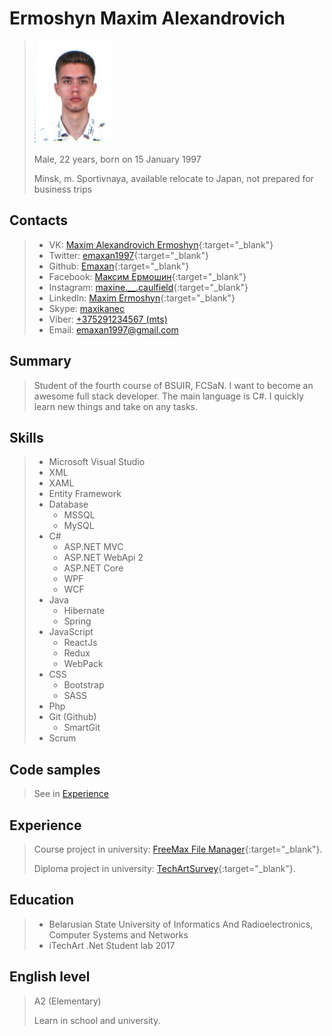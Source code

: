 # Ermoshyn Maxim Alexandrovich

> ![Photo](/img/0001.jpg) 
> 
> Male, 22 years, born on 15 January 1997
> 
> Minsk, m. Sportivnaya, available relocate to Japan, not prepared for business trips

## Contacts 

> * VK: [Maxim Alexandrovich Ermoshyn](https://vk.com/maxwell_caulfield){:target="_blank"}
> * Twitter: [emaxan1997](https://twitter.com/emaxan1997){:target="_blank"}
> * Github: [Emaxan](https://github.com/Emaxan){:target="_blank"}
> * Facebook: [Максим Ермошин](https://www.facebook.com/ErmoshinMaximAlexandrovich){:target="_blank"}
> * Instagram: [maxine.\_\_.caulfield](https://www.instagram.com/maxine.__.caulfield/){:target="_blank"}
> * LinkedIn: [Maxim Ermoshyn](https://www.linkedin.com/in/maxim-ermoshyn-0a5668104/){:target="_blank"}
> * Skype: [maxikanec](skype:maxikanec)
> * Viber: [+375291234567 (mts)](viber:add?number=375291234567)
> * Email: [emaxan1997@gmail.com](mailto:emaxan1997@gmail.com)

## Summary

> Student of the fourth course of BSUIR, FCSaN. I want to become an awesome full stack developer. The main language is C#. I quickly learn new things and take on any tasks.

## Skills

> * Microsoft Visual Studio
> * XML
> * XAML
> * Entity Framework
> * Database
>   * MSSQL
>   * MySQL
> * C#
>   * ASP.NET MVC
>   * ASP.NET WebApi 2
>   * ASP.NET Core
>   * WPF
>   * WCF 
> * Java
>   * Hibernate
>   * Spring
> * JavaScript
>   * ReactJs
>   * Redux
>   * WebPack
> * CSS
>   * Bootstrap
>   * SASS
> * Php
> * Git (Github)
>   * SmartGit
> * Scrum

## Code samples

> See in [Experience](#Experience)

## Experience

> Course project in university: [FreeMax File Manager](https://github.com/Emaxan/KSiS_course_project_FreeMax_File_Manager){:target="_blank"}.
> 
> Diploma project in university: [TechArtSurvey](https://github.com/Emaxan/red-team){:target="_blank"}.

## Education

> * Belarusian State University of Informatics And Radioelectronics, Computer Systems and Networks
> * iTechArt .Net Student lab 2017

## English level

> A2 (Elementary)
>
> Learn in school and university. 